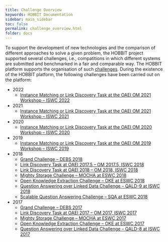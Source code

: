 ```yaml
---
title: Challenge Overview
keywords: HOBBIT Documentation
sidebar: main_sidebar
toc: false
permalink: challenge_overview.html
folder: docs
---
```


To support the development of new technologies and the comparison of different approaches to solve a given problem, the HOBBIT project supported several challenges, i.e., compatitions in which different systems are submitted and benchmarked in a fair and comparable way. The HOBBIT platform supports the organisation of such [challenges](/challenge_organization.html). During the existence of the HOBBIT platform, the following challenges have been carried out on the platform:


* 2022
   * [Instance Matching or Link Discovery Task at the OAEI OM 2021 Workshop – ISWC 2022](/OAEI_2022.html)
* 2021
   * [Instance Matching or Link Discovery Task at the OAEI OM 2021 Workshop – ISWC 2021](/OAEI_2021.html)
* 2020
   * [Instance Matching or Link Discovery Task at the OAEI OM 2020 Workshop – ISWC 2020](/OAEI_2020.html)
* 2019
   * [Instance Matching or Link Discovery Task at the OAEI OM 2019 Workshop – ISWC 2019](https://project-hobbit.eu/challenges/om2019/)
* 2018
   * [Grand Challenge – DEBS 2018](https://project-hobbit.eu/challenges/debs2018-grand-challenge/)
   * [Link Discovery Task at OAEI 2017.5 – OM 2017.5, ISWC 2018](https://project-hobbit.eu/challenges/oaei2017-5/)
   * [Link Discovery Task at OAEI 2018 – OM 2018, ISWC 2018](https://project-hobbit.eu/challenges/om2018/)
   * [Mighty Storage Challenge – MOCHA at ESWC 2018](https://project-hobbit.eu/challenges/mighty-storage-challenge2018/)
   * [Open Knowledge Extraction Challenge – OKE at ESWC 2018](https://project-hobbit.eu/challenges/oke2018-challenge-eswc-2018/)
   * [Question Answering over Linked Data Challenge – QALD-9 at ISWC 2018](https://project-hobbit.eu/qald-9-challenge/)
   * [Scalable Question Answering Challenge – SQA at ESWC 2018](https://project-hobbit.eu/challenges/sqa-challenge-eswc-2018/)
* 2017
   * [Grand Challenge – DEBS 2017](https://project-hobbit.eu/challenges/debs-grand-challenge/)
   * [Link Discovery Task at OAEI 2017 – OM 2017, ISWC 2017](https://project-hobbit.eu/challenges/om2017/)
   * [Mighty Storage Challenge – MOCHA at ESWC 2017](https://project-hobbit.eu/challenges/mighty-storage-challenge/)
   * [Open Knowledge Extraction Challenge – OKE at ESWC 2017](https://project-hobbit.eu/challenges/oke2017-challenge-eswc-2017)
   * [Question Answering over Linked Data Challenge – QALD-8 at ISWC 2017](https://project-hobbit.eu/qald-8-challenge/)

